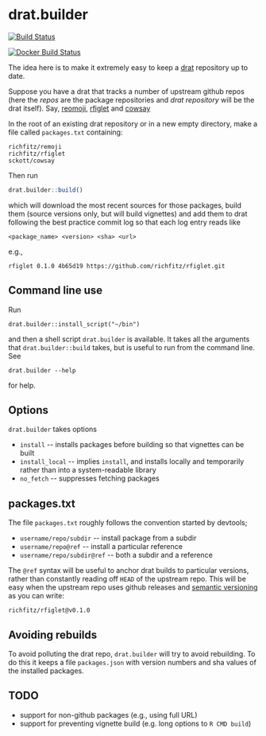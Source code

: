 # drat.builder

[![Build Status](https://travis-ci.org/richfitz/drat.builder.png?branch=master)](https://travis-ci.org/richfitz/drat.builder)

[![Docker Build Status](https://img.shields.io/docker/build/richfitz/drat.builder.svg)](https://hub.docker.com/r/richfitz/drat.builder)


The idea here is to make it extremely easy to keep a [drat](https://github.com/eddelbuettel/drat) repository up to date.

Suppose you have a drat that tracks a number of upstream github repos (here the *repos* are the package repositories and *drat repository* will be the drat itself).  Say, [reomoji](https://github.com/richfitz/remoji), [rfiglet](https://github.com/richfitz/rfiglet) and [cowsay](https://github.com/sckott/cowsay)

In the root of an existing drat repository or in a new empty directory, make a file called `packages.txt` containing:

```
richfitz/remoji
richfitz/rfiglet
sckott/cowsay
```

Then run

```r
drat.builder::build()
```

which will download the most recent sources for those packages, build them (source versions only, but will build vignettes) and add them to drat following the best practice commit log so that each log entry reads like

```
<package_name> <version> <sha> <url>
```

e.g.,

```
rfiglet 0.1.0 4b65d19 https://github.com/richfitz/rfiglet.git
```

## Command line use

Run

```
drat.builder::install_script("~/bin")
```

and then a shell script `drat.builder` is available.  It takes all the arguments that `drat.builder::build` takes, but is useful to run from the command line.  See

```
drat.builder --help
```

for help.

## Options

`drat.builder` takes options

* `install` -- installs packages before building so that vignettes can be built
* `install_local` -- implies `install`, and installs locally and temporarily rather than into a system-readable library
* `no_fetch` -- suppresses fetching packages

## packages.txt

The file `packages.txt` roughly follows the convention started by devtools;

* `username/repo/subdir` -- install package from a subdir
* `username/repo@ref` -- install a particular reference
* `username/repo/subdir@ref` -- both a subdir and a reference

The `@ref` syntax will be useful to anchor drat builds to particular versions, rather than constantly reading off `HEAD` of the upstream repo.  This will be easy when the upstream repo uses github releases and [semantic versioning](http://semver.org) as you can write:

```
richfitz/rfiglet@v0.1.0
```

## Avoiding rebuilds

To avoid polluting the drat repo, `drat.builder` will try to avoid rebuilding.  To do this it keeps a file `packages.json` with version numbers and sha values of the installed packages.

## TODO

* support for non-github packages (e.g., using full URL)
* support for preventing vignette build (e.g. long options to `R CMD build`)
